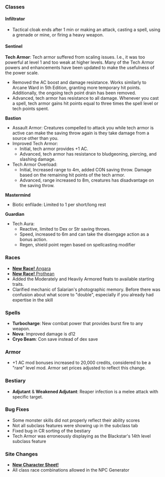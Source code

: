 ### Classes
#### Infiltrator
* Tactical cloak ends after 1 min or making an attack, casting a spell, using a grenade or mine, or firing a heavy weapon.

#### Sentinel

__Tech Armor__: Tech armor suffered from scaling issues. I.e., it was too powerful at level 1 and too weak at higher levels.
Many of the Tech Armor powers and enhancements have been updated to make the usefulness of the power scale.
* Removed the AC boost and damage resistance. Works similarly to Arcane Ward in 5th Edition, granting more temporary hit points.
  Additionally, the ongoing tech point drain has been removed.
* Advanced, tech armor has resistance to all damage. Whenever you cast a spell, tech armor gains hit points equal to three
  times the spell level or tech points spent.

__Bastion__
* Assault Armor: Creatures compelled to attack you while tech armor is active can make the saving throw again is they take damage from
a source other than you.
* Improved Tech Armor:
  * Initial, tech armor provides +1 AC.
  * Advanced, tech armor has resistance to bludgeoning, piercing, and slashing damage.
* Tech Armor Overload:
  * Initial, Increased range to 4m, added CON saving throw. Damage based on the remaining hit points of the tech armor.
  * Advanced, range increased to 8m, creatures has disadvantage on the saving throw.

__Mastermind__
* Biotic enfilade: Limited to 1 per short/long rest

__Guardian__
* Tech Aura:
  * Reactive, limited to Dex or Str saving throws.
  * Speed, increased to 6m and can take the disengage action as a bonus action.
  * Regen, shield point regen based on spellcasting modifier

### Races
* [__New Race!__ Angara](/phb/races/angara)
* [__New Race!__ Prothean](/phb/races/prothean)
* Added the Moderately and Heavily Armored feats to available starting traits.
* Clarified mechanic of Salarian's photographic memory. Before there was confusion about what score to "double", especially if you already had expertise in the skill

### Spells
* __Turbocharge__: New combat power that provides burst fire to any weapon.
* __Nova__: Improved damage is d12
* __Cryo Beam__: Con save instead of dex save

### Armor
* +1 AC mod bonuses increased to 20,000 credits, considered to be a "rare" level mod. Armor set prices adjusted to reflect this change.

### Bestiary
* __Adjutant__ & __Weakened Adjutant__: Reaper infection is a melee attack with specific target.


### Bug Fixes
* Some monster skills did not properly reflect their ability scores
* Not all subclass features were showing up in the subclass tab
* Fixed bug in CR sorting of the bestiary
* Tech Armor was erroneously displaying as the Blackstar's 14th level subclass feature

### Site Changes
* __[New Character Sheet!](/assets)__
* All class race combinations allowed in the NPC Generator


